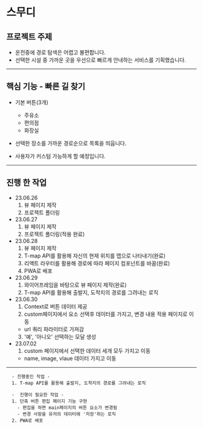 # 스무디
## 프로젝트 주제
  * 운전중에 경로 탐색은 어렵고 불편합니다.
  * 선택한 시설 중 가까운 곳을 우선으로 빠르게 안내하는 서비스를 기획했습니다.
---
## 핵심 기능 - 빠른 길 찾기
* 기본 버튼(3개)
  * 주유소
  * 편의점
  * 화장실
* 선택한 장소를 가까운 경로순으로 목록을 띄웁니다.

* 사용자가 커스텀 가능하게 할 예정입니다.
---
## 진행 한 작업
* 23.06.26
  1. 뷰 페이지 제작
  2. 프로젝트 폴더링
* 23.06.27
  1. 뷰 페이지 제작
  2. 프로젝트 폴더링(적용 완료)
* 23.06.28
  1. 뷰 페이지 제작
  2. T-map API를 활용해 자신의 현재 위치를 맵으로 나타내기(완료)
  3. 리액트 라우터를 활용해 경로에 따라 페이지 컴포넌트를 바꿈(완료)
  4. PWA로 배포
* 23.06.29
  1. 와이어프레임을 바탕으로 뷰 페이지 제작(완료)
  2. T-map API를 활용해 출발지, 도착지의 경로를 그려내는 로직
* 23.06.30
  1. Context로 버튼 데이터 제공
  2. custom페이지에서 요소 선택후 데이터를 가지고, 변경 내용 적용 페이지로 이동
    - url 쿼리 파라미터로 가져감
  3. '예', '아니오' 선택하는 모달 생성
* 23.07.02
  1. custom 페이지에서 선택한 데이터 세개 모두 가지고 이동
    - name, image, vlaue 데이터 가지고 이동
---
<!--* 작업 현황 -->
```
  - 진행중인 작업 -
  1. T-map API를 활용해 출발지, 도착지의 경로를 그려내는 로직
```
```
  -  진행이 필요한 작업 -
  1. 단축 버튼 편집 페이지 기능 구현
    - 편집을 하면 main페이지의 버튼 요소가 변경됨
    - 변경 사항을 유저의 데이터에 '저장'하는 로직
  2. PWA로 배포
```